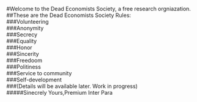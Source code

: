#Welcome to the Dead Economists Society, a free research orgniazation.  
##These are the Dead Economists Society Rules:  
###Volunteering  
###Anonymity  
###Secrecy  
###Equality  
###Honor  
###Sincerity  
###Freedoom  
###Politiness  
###Service to community  
###Self-development   
###(Details will be available later. Work in progress)   
#####Sinecrely Yours,Premium Inter Para  
